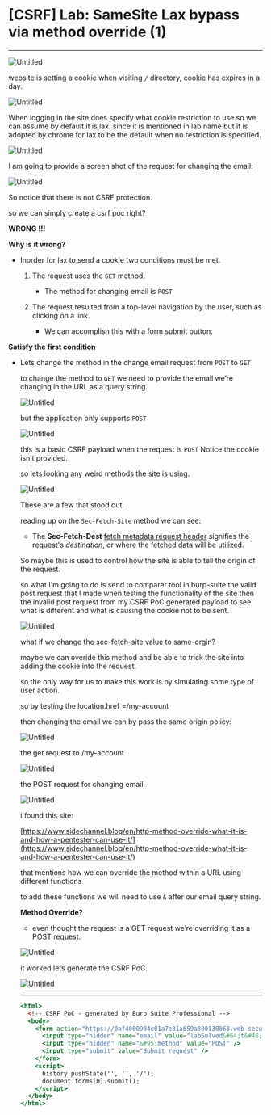 # [CSRF] Lab: SameSite Lax bypass via method override (1)

---

![Untitled](%5BCSRF%5D%20Lab%20SameSite%20Lax%20bypass%20via%20method%20override%20f355382a7e094cd1b3ba8a392b3b1f10/Untitled.png)

website is setting a cookie when visiting  `/`  directory, cookie has expires in a day. 

![Untitled](%5BCSRF%5D%20Lab%20SameSite%20Lax%20bypass%20via%20method%20override%20f355382a7e094cd1b3ba8a392b3b1f10/Untitled%201.png)

When logging in the site does specify what cookie restriction to use so we can assume by default it is lax. since it is mentioned in lab name but it is adopted by chrome for lax to be the default when no restriction is specified. 

![Untitled](%5BCSRF%5D%20Lab%20SameSite%20Lax%20bypass%20via%20method%20override%20f355382a7e094cd1b3ba8a392b3b1f10/Untitled%202.png)

I am going to provide a screen shot of the request for changing the email: 

![Untitled](%5BCSRF%5D%20Lab%20SameSite%20Lax%20bypass%20via%20method%20override%20f355382a7e094cd1b3ba8a392b3b1f10/Untitled%203.png)

So notice that there is not CSRF protection. 

so we can simply create a csrf poc right? 

**WRONG !!!** 

**Why is it wrong?** 

- Inorder for lax to send a cookie two conditions must be met.
    1. The request uses the `GET` method.
        - The method for changing email is `POST`
    
    1. The request resulted from a top-level navigation by the user, such as clicking on a link.
        - We can accomplish this with a form submit button.

**Satisfy the first condition**

- Lets change the method in the change email request from `POST` to `GET`
    
    
    to change the method to `GET`  we need to provide the email we’re changing in the URL as a query string. 
    
    ![Untitled](%5BCSRF%5D%20Lab%20SameSite%20Lax%20bypass%20via%20method%20override%20f355382a7e094cd1b3ba8a392b3b1f10/Untitled%204.png)
    
    but the application only supports `POST` 
    
    ![Untitled](%5BCSRF%5D%20Lab%20SameSite%20Lax%20bypass%20via%20method%20override%20f355382a7e094cd1b3ba8a392b3b1f10/Untitled%205.png)
    
    this is a basic CSRF payload when the request is `POST` Notice the cookie isn’t provided. 
    
    so lets looking any weird methods the site is using. 
    
    ![Untitled](%5BCSRF%5D%20Lab%20SameSite%20Lax%20bypass%20via%20method%20override%20f355382a7e094cd1b3ba8a392b3b1f10/Untitled%206.png)
    
    These are a few that stood out. 
    
    reading up on the `Sec-Fetch-Site` method we can see: 
    
    - The **Sec-Fetch-Dest** [fetch metadata request header](https://developer.mozilla.org/en-US/docs/Glossary/Fetch_metadata_request_header) signifies the request's *destination*, or where the fetched data will be utilized.
    
    So maybe this is used to control how the site is able to tell the origin of the request. 
    
    so what I'm going to do is send to comparer tool in burp-suite the valid post request that I made when testing the functionality of the site then the invalid post request from my CSRF PoC generated payload to see what is different and what is causing the cookie not to be sent. 
    
    ![Untitled](%5BCSRF%5D%20Lab%20SameSite%20Lax%20bypass%20via%20method%20override%20f355382a7e094cd1b3ba8a392b3b1f10/Untitled%207.png)
    
    what if we change the sec-fetch-site value to same-orgin? 
    
    maybe we can overide this method and be able to trick the site into adding the cookie into the request. 
    
    so the only way for us to make this work is by simulating some type of user action. 
    
    so by testing the location.href =/my-account 
    
    then changing the email we can by pass the same origin policy:
    
    ![Untitled](%5BCSRF%5D%20Lab%20SameSite%20Lax%20bypass%20via%20method%20override%20f355382a7e094cd1b3ba8a392b3b1f10/Untitled%208.png)
    
    the get request to /my-account
    
    ![Untitled](%5BCSRF%5D%20Lab%20SameSite%20Lax%20bypass%20via%20method%20override%20f355382a7e094cd1b3ba8a392b3b1f10/Untitled%209.png)
    
    the POST request for changing email. 
    
    ![Untitled](%5BCSRF%5D%20Lab%20SameSite%20Lax%20bypass%20via%20method%20override%20f355382a7e094cd1b3ba8a392b3b1f10/Untitled%2010.png)
    
    i found this site: 
    
    [https://www.sidechannel.blog/en/http-method-override-what-it-is-and-how-a-pentester-can-use-it/](https://www.sidechannel.blog/en/http-method-override-what-it-is-and-how-a-pentester-can-use-it/)
    
    that mentions how we can override the method within a URL using different functions
    
    to add these functions we will need to use `&` after our email query string. 
    
    **Method Override?**
    
    - even thought the request is a GET request we’re overriding it as a POST request.
    
    ![Untitled](%5BCSRF%5D%20Lab%20SameSite%20Lax%20bypass%20via%20method%20override%20f355382a7e094cd1b3ba8a392b3b1f10/Untitled%2011.png)
    
    it worked lets generate the CSRF PoC. 
    
    ![Untitled](%5BCSRF%5D%20Lab%20SameSite%20Lax%20bypass%20via%20method%20override%20f355382a7e094cd1b3ba8a392b3b1f10/Untitled%2012.png)
    
    ---
    
    ```jsx
    <html>
      <!-- CSRF PoC - generated by Burp Suite Professional -->
      <body>
        <form action="https://0af4000904c01a7e81a659a800130063.web-security-academy.net/my-account/change-email">
          <input type="hidden" name="email" value="labSolved&#64;t&#46;com" />
          <input type="hidden" name="&#95;method" value="POST" />
          <input type="submit" value="Submit request" />
        </form>
        <script>
          history.pushState('', '', '/');
          document.forms[0].submit();
        </script>
      </body>
    </html>
    
    ```